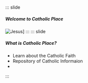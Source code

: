 ::: slide
##### Welcome to Catholic Place
![Jesus](https://upload.wikimedia.org/wikipedia/commons/3/39/Vitral_em_Igreja_Santa_Efigenia.jpg)]
:::
::: slide
##### What is Catholic Place?
* Learn about the Catholic Faith
* Repository of Catholic Informaion
* 
:::
